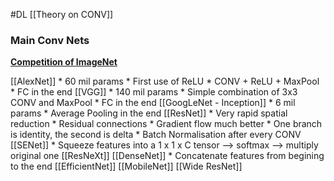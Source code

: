 #DL 
[[Theory on CONV]]

### Main Conv Nets
**[Competition of ImageNet](https://www.kaggle.com/getting-started/149448)**

[[AlexNet]]
	* 60 mil params
	* First use of ReLU
	* CONV + ReLU + MaxPool
	* FC in the end
[[VGG]]
	* 140 mil params
	* Simple combination of 3x3 CONV and MaxPool
	* FC in the end
[[GoogLeNet - Inception]]
	* 6 mil params
	* Average Pooling in the end
[[ResNet]]
	* Very rapid spatial reduction
	* Residual connections 
		* Gradient flow much better 
		* One branch is identity, the second is delta 
	* Batch Normalisation after every CONV
[[SENet]]
	* Squeeze features into a 1 x 1 x C tensor --> softmax --> multiply original one
[[ResNeXt]]
[[DenseNet]]
	* Concatenate features from begining to the end
[[EfficientNet]]
[[MobileNet]]
[[Wide ResNet]]